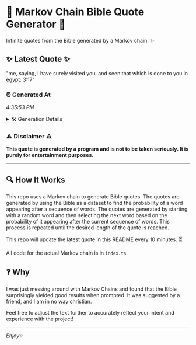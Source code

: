 # 📖 Markov Chain Bible Quote Generator 📖

Infinite quotes from the Bible generated by a Markov chain. ✨

## ✨ Latest Quote ✨
"me, saying, i have surely visited you, and seen that which is done to you in egypt: 3:17"

### ⏰ Generated At
*4:35:53 PM*

<details>
    <summary>🛠️ Generation Details</summary>
    <p>
        <strong>🌱 Seed:</strong> me,<br>
        <strong>🔄 Iterations:</strong> 17<br>
        <strong>📜 Context History:</strong><br>[ me, ]: saying,<br>[ me,, saying, ]: i<br>[ me,, saying,, i ]: have<br>[ me,, saying,, i, have ]: surely<br>[ me,, saying,, i, have, surely ]: visited<br>[ me,, saying,, i, have, surely, visited ]: you,<br>[ saying,, i, have, surely, visited, you, ]: and<br>[ i, have, surely, visited, you,, and ]: seen<br>[ have, surely, visited, you,, and, seen ]: that<br>[ surely, visited, you,, and, seen, that ]: which<br>[ visited, you,, and, seen, that, which ]: is<br>[ you,, and, seen, that, which, is ]: done<br>[ and, seen, that, which, is, done ]: to<br>[ seen, that, which, is, done, to ]: you<br>[ that, which, is, done, to, you ]: in<br>[ which, is, done, to, you, in ]: egypt:<br>[ is, done, to, you, in, egypt: ]: 3:17<br>
    </p>
</details>

### ⚠️ Disclaimer ⚠️
**This quote is generated by a program and is not to be taken seriously. It is purely for entertainment purposes.**

---

## 🔍 How It Works

This repo uses a Markov chain to generate Bible quotes. The quotes are generated by using the Bible as a dataset to find the probability of a word appearing after a sequence of words. The quotes are generated by starting with a random word and then selecting the next word based on the probability of it appearing after the current sequence of words. This process is repeated until the desired length of the quote is reached.

This repo will update the latest quote in this README every 10 minutes. ⏳

All code for the actual Markov chain is in `index.ts`.

## ❓ Why

I was just messing around with Markov Chains and found that the Bible surprisingly yielded good results when prompted. 
It was suggested by a friend, and I am in no way christian.

Feel free to adjust the text further to accurately reflect your intent and experience with the project!

---

*Enjoy*✨
